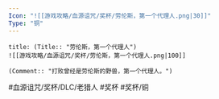 ```yaml
---
Icon: "![[游戏攻略/血源诅咒/奖杯/劳伦斯，第一个代理人.png|30]]"
Type: "铜"
---
```

```ad-common-bronze-trophy
title: (Title:: "劳伦斯，第一个代理人")
![[游戏攻略/血源诅咒/奖杯/劳伦斯，第一个代理人.png|100]]

(Comment:: "打败曾经是劳伦斯的野兽，第一个代理人。")
```

#血源诅咒/奖杯/DLC/老猎人 #奖杯 #奖杯/铜
